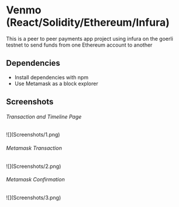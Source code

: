 # Venmo (React/Solidity/Ethereum/Infura)

This is a peer to peer payments app project using infura on the goerli testnet to send funds from one Ethereum account to another

## Dependencies

- Install dependencies with npm
- Use Metamask as a block explorer

<h2 id="screenshots">Screenshots</h2>

<h6> Transaction and Timeline Page </h6>
![](Screenshots/1.png)

<h6> Metamask Transaction </h6>
![](Screenshots/2.png)

<h6> Metamask Confirmation </h6>
![](Screenshots/3.png)
